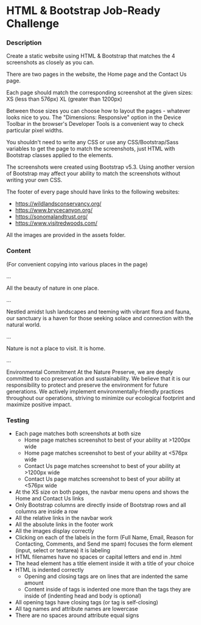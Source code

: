 # HTML & Bootstrap Job-Ready Challenge

### Description

Create a static website using HTML & Bootstrap that matches the 4 screenshots as closely as you can.  
  
There are two pages in the website, the Home page and the Contact Us page. 

Each page should match the corresponding screenshot at the given sizes:  
XS (less than 576px) 
XL (greater than 1200px)

Between those sizes you can choose how to layout the pages - whatever looks nice to you. The "Dimensions: Responsive" option in the Device Toolbar in the browser's Developer Tools is a convenient way to check particular pixel widths.

You shouldn't need to write any CSS or use any CSS/Bootstrap/Sass variables to get the page to match the screenshots, just HTML with Bootstrap classes applied to the elements.

The screenshots were created using Bootstrap v5.3. Using another version of Bootstrap may affect your ability to match the screenshots without writing your own CSS.

The footer of every page should have links to the following websites:
- https://wildlandsconservancy.org/
- https://www.brycecanyon.org/
- https://sonomalandtrust.org/
- https://www.visitredwoods.com/

All the images are provided in the assets folder.

### Content

(For convenient copying into various places in the page)

...

All the beauty of nature in one place.

...

Nestled amidst lush landscapes and teeming with vibrant flora and fauna, our sanctuary 
is a haven for those seeking solace and connection with the natural world.

...

Nature is not a place to visit. It is home.

...

Environmental Commitment
At the Nature Preserve, we are deeply committed to eco preservation and sustainability.
We believe that it is our responsibility to protect and preserve the environment for
future generations. We actively implement environmentally-friendly practices throughout 
our operations, striving to minimize our ecological footprint and maximize positive impact.

### Testing

* Each page matches both screenshots at both size
	* Home page matches screenshot to best of your ability at >1200px wide
	* Home page matches screenshot to best of your ability at <576px wide
	* Contact Us page matches screenshot to best of your ability at >1200px wide
	* Contact Us page matches screenshot to best of your ability at <576px wide
* At the XS size on both pages, the navbar menu opens and shows the Home and Contact Us links
* Only Bootstrap columns are directly inside of Bootstrap rows and all columns are inside a row
* All the relative links in the navbar work
* All the absolute links in the footer work
* All the images display correctly
* Clicking on each of the labels in the form (Full Name, Email, Reason for Contacting, Comments, and Send me spam) focuses the form element (input, select or textarea) it is labeling
* HTML filenames have no spaces or capital letters and end in .html
* The head element has a title element inside it with a title of your choice
* HTML is indented correctly
	* Opening and closing tags are on lines that are indented the same amount
	* Content inside of tags is indented one more than the tags they are inside of (indenting head and body is optional)
* All opening tags have closing tags (or tag is self-closing)
* All tag names and attribute names are lowercase
* There are no spaces around attribute equal signs

